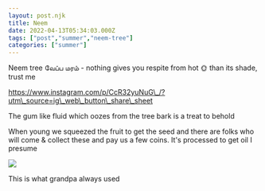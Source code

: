 ```yaml
---
layout: post.njk
title: Neem
date: 2022-04-13T05:34:03.000Z
tags: ["post","summer","neem-tree"]
categories: ["summer"]
---
```


Neem tree வேப்ப மரம் - nothing gives you respite from hot 🌞 than its shade, trust me

https://www.instagram.com/p/CcR32yuNuG\_/?utm\_source=ig\_web\_button\_share\_sheet

The gum like fluid which oozes from the tree bark is a treat to behold

When young we squeezed the fruit to get the seed and there are folks who will come & collect these and pay us a few coins. It's processed to get oil I presume

![](/assets/images/neem-e6b82513.png)

This is what grandpa always used